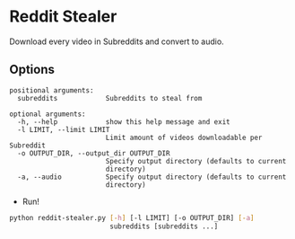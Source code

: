 Reddit Stealer
=============

Download every video in Subreddits and convert to audio.

Options
-----

```
positional arguments:
  subreddits            Subreddits to steal from

optional arguments:
  -h, --help            show this help message and exit
  -l LIMIT, --limit LIMIT
                        Limit amount of videos downloadable per Subreddit
  -o OUTPUT_DIR, --output_dir OUTPUT_DIR
                        Specify output directory (defaults to current
                        directory)
  -a, --audio           Specify output directory (defaults to current
                        directory)
```

* Run!

```bash
python reddit-stealer.py [-h] [-l LIMIT] [-o OUTPUT_DIR] [-a]
                         subreddits [subreddits ...]
```
